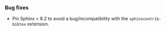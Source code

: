 ### Bug fixes

- Pin Sphinx < 8.2 to avoid a bug/incompatibility with the `sphinxcontrib-bibtex` extension.
